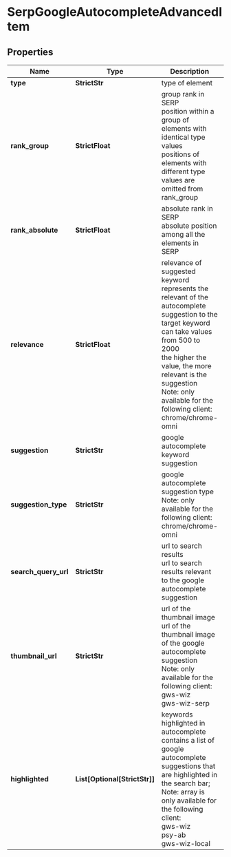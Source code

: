 # SerpGoogleAutocompleteAdvancedItem


## Properties

| Name | Type | Description | Notes |
|------------ | ------------- | ------------- | -------------|
**type** | **StrictStr** | type of element |[optional]|
**rank_group** | **StrictFloat** | group rank in SERP<br>position within a group of elements with identical type values<br>positions of elements with different type values are omitted from rank_group |[optional]|
**rank_absolute** | **StrictFloat** | absolute rank in SERP<br>absolute position among all the elements in SERP |[optional]|
**relevance** | **StrictFloat** | relevance of suggested keyword<br>represents the relevant of the autocomplete suggestion to the target keyword<br>can take values from 500 to 2000<br>the higher the value, the more relevant is the suggestion<br>Note: only available for the following client:<br>chrome/chrome-omni |[optional]|
**suggestion** | **StrictStr** | google autocomplete keyword suggestion |[optional]|
**suggestion_type** | **StrictStr** | google autocomplete suggestion type<br>Note: only available for the following client:<br>chrome/chrome-omni |[optional]|
**search_query_url** | **StrictStr** | url to search results<br>url to search results relevant to the google autocomplete suggestion |[optional]|
**thumbnail_url** | **StrictStr** | url of the thumbnail image<br>url of the thumbnail image of the google autocomplete suggestion<br>Note: only available for the following client:<br>gws-wiz<br>gws-wiz-serp |[optional]|
**highlighted** | **List[Optional[StrictStr]]** | keywords highlighted in autocomplete<br>contains a list of google autocomplete suggestions that are highlighted in the search bar;<br>Note: array is only available for the following client:<br>gws-wiz<br>psy-ab<br>gws-wiz-local |[optional]|